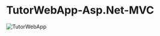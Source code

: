 # TutorWebApp-Asp.Net-MVC

![TutorWebApp](https://user-images.githubusercontent.com/65829311/138275075-c287e624-96bb-476f-aa1a-2de8604116f6.png)
